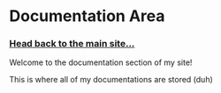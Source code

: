 # Documentation Area
### [Head back to the main site...](https://pipewarp.co.uk)

Welcome to the documentation section of my site!

This is where all of my documentations are stored (duh)

